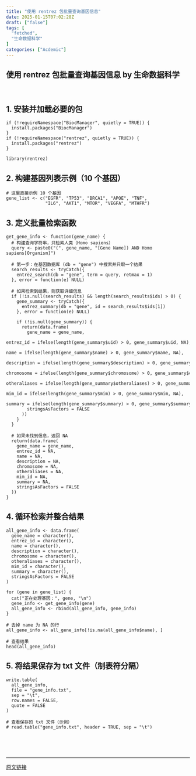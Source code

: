 ```yaml
---
title: "使用 rentrez 包批量查询基因信息"
date: 2025-01-15T07:02:28Z
draft: ["false"]
tags: [
  "fetched",
  "生命数据科学"
]
categories: ["Acdemic"]
---
```

使用 rentrez 包批量查询基因信息 by 生命数据科学
------
<div><section nodeleaf=""><mp-common-profile data-pluginname="mpprofile" data-nickname="生命数据科学" data-alias="Data_Research" data-from="0" data-headimg="http://mmbiz.qpic.cn/mmbiz_png/Nf8QqUlJukMmaCXNABdtSPicSfZU9GMyI6PHia3Gqfy5DNMias3VicXY8Gh70vu1gibxsObqoGRRHYtJLKX6WbyeeNw/0?wx_fmt=png" data-signature="科研是天马行空的想象和脚踏实地的认真！" data-id="Mzk0MDI4MjM4NQ==" data-is_biz_ban="0" data-service_type="1"></mp-common-profile></section><p><span leaf=""> </span></p><section><h2><span leaf="">1. 安装并加载必要的包</span></h2><pre><span hidden=""><svg xmlns="http://www.w3.org/2000/svg" version="1.1" x="0px" y="0px" width="45px" height="13px" viewbox="0 0 450 130"><ellipse cx="50" cy="65" rx="50" ry="52" stroke="rgb(220,60,54)" stroke-width="2" fill="rgb(237,108,96)"></ellipse><ellipse cx="225" cy="65" rx="50" ry="52" stroke="rgb(218,151,33)" stroke-width="2" fill="rgb(247,193,81)"></ellipse><ellipse cx="400" cy="65" rx="50" ry="52" stroke="rgb(27,161,37)" stroke-width="2" fill="rgb(100,200,86)"></ellipse></svg></span><code><span><span leaf="">if</span></span><span leaf=""> </span><span><span leaf="">(</span></span><span><span leaf="">!</span></span><span leaf="">requireNamespace</span><span><span leaf="">(</span></span><span><span leaf="">"BiocManager"</span></span><span><span leaf="">,</span></span><span leaf=""> quietly </span><span><span leaf="">=</span></span><span leaf=""> </span><span><span leaf="">TRUE</span></span><span><span leaf="">)</span></span><span><span leaf="">)</span></span><span leaf=""> </span><span><span leaf="">{</span></span><br><span leaf="">  install.packages</span><span><span leaf="">(</span></span><span><span leaf="">"BiocManager"</span></span><span><span leaf="">)</span></span><br><span><span leaf="">}</span></span><br><span><span leaf="">if</span></span><span leaf=""> </span><span><span leaf="">(</span></span><span><span leaf="">!</span></span><span leaf="">requireNamespace</span><span><span leaf="">(</span></span><span><span leaf="">"rentrez"</span></span><span><span leaf="">,</span></span><span leaf=""> quietly </span><span><span leaf="">=</span></span><span leaf=""> </span><span><span leaf="">TRUE</span></span><span><span leaf="">)</span></span><span><span leaf="">)</span></span><span leaf=""> </span><span><span leaf="">{</span></span><br><span leaf="">  install.packages</span><span><span leaf="">(</span></span><span><span leaf="">"rentrez"</span></span><span><span leaf="">)</span></span><br><span><span leaf="">}</span></span><br><br><span leaf="">library</span><span><span leaf="">(</span></span><span leaf="">rentrez</span><span><span leaf="">)</span></span></code></pre><h2><span leaf="">2. 构建基因列表示例（10 个基因）</span></h2><pre><span hidden=""><svg xmlns="http://www.w3.org/2000/svg" version="1.1" x="0px" y="0px" width="45px" height="13px" viewbox="0 0 450 130"><ellipse cx="50" cy="65" rx="50" ry="52" stroke="rgb(220,60,54)" stroke-width="2" fill="rgb(237,108,96)"></ellipse><ellipse cx="225" cy="65" rx="50" ry="52" stroke="rgb(218,151,33)" stroke-width="2" fill="rgb(247,193,81)"></ellipse><ellipse cx="400" cy="65" rx="50" ry="52" stroke="rgb(27,161,37)" stroke-width="2" fill="rgb(100,200,86)"></ellipse></svg></span><code><span><span leaf=""># 这里直接示例 10 个基因</span></span><br><span leaf="">gene_list </span><span><span leaf="">&lt;-</span></span><span leaf=""> </span><span><span leaf="">c</span></span><span><span leaf="">(</span></span><span><span leaf="">"EGFR"</span></span><span><span leaf="">,</span></span><span leaf=""> </span><span><span leaf="">"TP53"</span></span><span><span leaf="">,</span></span><span leaf=""> </span><span><span leaf="">"BRCA1"</span></span><span><span leaf="">,</span></span><span leaf=""> </span><span><span leaf="">"APOE"</span></span><span><span leaf="">,</span></span><span leaf=""> </span><span><span leaf="">"TNF"</span></span><span><span leaf="">,</span></span><span leaf=""> </span><br><span leaf="">               </span><span><span leaf="">"IL6"</span></span><span><span leaf="">,</span></span><span leaf=""> </span><span><span leaf="">"AKT1"</span></span><span><span leaf="">,</span></span><span leaf=""> </span><span><span leaf="">"MTOR"</span></span><span><span leaf="">,</span></span><span leaf=""> </span><span><span leaf="">"VEGFA"</span></span><span><span leaf="">,</span></span><span leaf=""> </span><span><span leaf="">"MTHFR"</span></span><span><span leaf="">)</span></span></code></pre><h2><span leaf="">3. 定义批量检索函数</span></h2><pre><span hidden=""><svg xmlns="http://www.w3.org/2000/svg" version="1.1" x="0px" y="0px" width="45px" height="13px" viewbox="0 0 450 130"><ellipse cx="50" cy="65" rx="50" ry="52" stroke="rgb(220,60,54)" stroke-width="2" fill="rgb(237,108,96)"></ellipse><ellipse cx="225" cy="65" rx="50" ry="52" stroke="rgb(218,151,33)" stroke-width="2" fill="rgb(247,193,81)"></ellipse><ellipse cx="400" cy="65" rx="50" ry="52" stroke="rgb(27,161,37)" stroke-width="2" fill="rgb(100,200,86)"></ellipse></svg></span><code><span leaf="">get_gene_info </span><span><span leaf="">&lt;-</span></span><span leaf=""> </span><span><span leaf="">function</span></span><span><span leaf="">(</span></span><span leaf="">gene_name</span><span><span leaf="">)</span></span><span leaf=""> </span><span><span leaf="">{</span></span><br><span leaf="">  </span><span><span leaf=""># 构建查询字符串，只检索人类（Homo sapiens）</span></span><br><span leaf="">  query </span><span><span leaf="">&lt;-</span></span><span leaf=""> paste0</span><span><span leaf="">(</span></span><span><span leaf="">"("</span></span><span><span leaf="">,</span></span><span leaf=""> gene_name</span><span><span leaf="">,</span></span><span leaf=""> </span><span><span leaf="">"[Gene Name]) AND Homo sapiens[Organism]"</span></span><span><span leaf="">)</span></span><br><span leaf="">  </span><br><span leaf="">  </span><span><span leaf=""># 第一步：在基因数据库 (db = "gene") 中搜索并只取一个结果</span></span><br><span leaf="">  search_results </span><span><span leaf="">&lt;-</span></span><span leaf=""> tryCatch</span><span><span leaf="">(</span></span><span><span leaf="">{</span></span><br><span leaf="">    entrez_search</span><span><span leaf="">(</span></span><span leaf="">db </span><span><span leaf="">=</span></span><span leaf=""> </span><span><span leaf="">"gene"</span></span><span><span leaf="">,</span></span><span leaf=""> term </span><span><span leaf="">=</span></span><span leaf=""> query</span><span><span leaf="">,</span></span><span leaf=""> retmax </span><span><span leaf="">=</span></span><span leaf=""> </span><span><span leaf="">1</span></span><span><span leaf="">)</span></span><br><span leaf="">  </span><span><span leaf="">}</span></span><span><span leaf="">,</span></span><span leaf=""> error </span><span><span leaf="">=</span></span><span leaf=""> </span><span><span leaf="">function</span></span><span><span leaf="">(</span></span><span leaf="">e</span><span><span leaf="">)</span></span><span leaf=""> </span><span><span leaf="">NULL</span></span><span><span leaf="">)</span></span><br><span leaf="">  </span><br><span leaf="">  </span><span><span leaf=""># 如果检索到结果，则获取详细信息</span></span><br><span leaf="">  </span><span><span leaf="">if</span></span><span leaf=""> </span><span><span leaf="">(</span></span><span><span leaf="">!</span></span><span><span leaf="">is.null</span></span><span><span leaf="">(</span></span><span leaf="">search_results</span><span><span leaf="">)</span></span><span leaf=""> </span><span><span leaf="">&amp;&amp;</span></span><span leaf=""> </span><span><span leaf="">length</span></span><span><span leaf="">(</span></span><span leaf="">search_results</span><span><span leaf="">$</span></span><span leaf="">ids</span><span><span leaf="">)</span></span><span leaf=""> </span><span><span leaf="">&gt;</span></span><span leaf=""> </span><span><span leaf="">0</span></span><span><span leaf="">)</span></span><span leaf=""> </span><span><span leaf="">{</span></span><br><span leaf="">    gene_summary </span><span><span leaf="">&lt;-</span></span><span leaf=""> tryCatch</span><span><span leaf="">(</span></span><span><span leaf="">{</span></span><br><span leaf="">      entrez_summary</span><span><span leaf="">(</span></span><span leaf="">db </span><span><span leaf="">=</span></span><span leaf=""> </span><span><span leaf="">"gene"</span></span><span><span leaf="">,</span></span><span leaf=""> id </span><span><span leaf="">=</span></span><span leaf=""> search_results</span><span><span leaf="">$</span></span><span leaf="">ids</span><span><span leaf="">[</span></span><span><span leaf="">1</span></span><span><span leaf="">]</span></span><span><span leaf="">)</span></span><br><span leaf="">    </span><span><span leaf="">}</span></span><span><span leaf="">,</span></span><span leaf=""> error </span><span><span leaf="">=</span></span><span leaf=""> </span><span><span leaf="">function</span></span><span><span leaf="">(</span></span><span leaf="">e</span><span><span leaf="">)</span></span><span leaf=""> </span><span><span leaf="">NULL</span></span><span><span leaf="">)</span></span><br><span leaf="">    </span><br><span leaf="">    </span><span><span leaf="">if</span></span><span leaf=""> </span><span><span leaf="">(</span></span><span><span leaf="">!</span></span><span><span leaf="">is.null</span></span><span><span leaf="">(</span></span><span leaf="">gene_summary</span><span><span leaf="">)</span></span><span><span leaf="">)</span></span><span leaf=""> </span><span><span leaf="">{</span></span><br><span leaf="">      </span><span><span leaf="">return</span></span><span><span leaf="">(</span></span><span leaf="">data.frame</span><span><span leaf="">(</span></span><br><span leaf="">        gene_name </span><span><span leaf="">=</span></span><span leaf=""> gene_name</span><span><span leaf="">,</span></span><br><span leaf="">        entrez_id </span><span><span leaf="">=</span></span><span leaf=""> ifelse</span><span><span leaf="">(</span></span><span><span leaf="">length</span></span><span><span leaf="">(</span></span><span leaf="">gene_summary</span><span><span leaf="">$</span></span><span leaf="">uid</span><span><span leaf="">)</span></span><span leaf=""> </span><span><span leaf="">&gt;</span></span><span leaf=""> </span><span><span leaf="">0</span></span><span><span leaf="">,</span></span><span leaf=""> gene_summary</span><span><span leaf="">$</span></span><span leaf="">uid</span><span><span leaf="">,</span></span><span leaf=""> </span><span><span leaf="">NA</span></span><span><span leaf="">)</span></span><span><span leaf="">,</span></span><br><span leaf="">        name </span><span><span leaf="">=</span></span><span leaf=""> ifelse</span><span><span leaf="">(</span></span><span><span leaf="">length</span></span><span><span leaf="">(</span></span><span leaf="">gene_summary</span><span><span leaf="">$</span></span><span leaf="">name</span><span><span leaf="">)</span></span><span leaf=""> </span><span><span leaf="">&gt;</span></span><span leaf=""> </span><span><span leaf="">0</span></span><span><span leaf="">,</span></span><span leaf=""> gene_summary</span><span><span leaf="">$</span></span><span leaf="">name</span><span><span leaf="">,</span></span><span leaf=""> </span><span><span leaf="">NA</span></span><span><span leaf="">)</span></span><span><span leaf="">,</span></span><br><span leaf="">        description </span><span><span leaf="">=</span></span><span leaf=""> ifelse</span><span><span leaf="">(</span></span><span><span leaf="">length</span></span><span><span leaf="">(</span></span><span leaf="">gene_summary</span><span><span leaf="">$</span></span><span leaf="">description</span><span><span leaf="">)</span></span><span leaf=""> </span><span><span leaf="">&gt;</span></span><span leaf=""> </span><span><span leaf="">0</span></span><span><span leaf="">,</span></span><span leaf=""> gene_summary</span><span><span leaf="">$</span></span><span leaf="">description</span><span><span leaf="">,</span></span><span leaf=""> </span><span><span leaf="">NA</span></span><span><span leaf="">)</span></span><span><span leaf="">,</span></span><br><span leaf="">        chromosome </span><span><span leaf="">=</span></span><span leaf=""> ifelse</span><span><span leaf="">(</span></span><span><span leaf="">length</span></span><span><span leaf="">(</span></span><span leaf="">gene_summary</span><span><span leaf="">$</span></span><span leaf="">chromosome</span><span><span leaf="">)</span></span><span leaf=""> </span><span><span leaf="">&gt;</span></span><span leaf=""> </span><span><span leaf="">0</span></span><span><span leaf="">,</span></span><span leaf=""> gene_summary</span><span><span leaf="">$</span></span><span leaf="">chromosome</span><span><span leaf="">,</span></span><span leaf=""> </span><span><span leaf="">NA</span></span><span><span leaf="">)</span></span><span><span leaf="">,</span></span><br><span leaf="">        otheraliases </span><span><span leaf="">=</span></span><span leaf=""> ifelse</span><span><span leaf="">(</span></span><span><span leaf="">length</span></span><span><span leaf="">(</span></span><span leaf="">gene_summary</span><span><span leaf="">$</span></span><span leaf="">otheraliases</span><span><span leaf="">)</span></span><span leaf=""> </span><span><span leaf="">&gt;</span></span><span leaf=""> </span><span><span leaf="">0</span></span><span><span leaf="">,</span></span><span leaf=""> gene_summary</span><span><span leaf="">$</span></span><span leaf="">otheraliases</span><span><span leaf="">,</span></span><span leaf=""> </span><span><span leaf="">NA</span></span><span><span leaf="">)</span></span><span><span leaf="">,</span></span><br><span leaf="">        mim_id </span><span><span leaf="">=</span></span><span leaf=""> ifelse</span><span><span leaf="">(</span></span><span><span leaf="">length</span></span><span><span leaf="">(</span></span><span leaf="">gene_summary</span><span><span leaf="">$</span></span><span leaf="">mim</span><span><span leaf="">)</span></span><span leaf=""> </span><span><span leaf="">&gt;</span></span><span leaf=""> </span><span><span leaf="">0</span></span><span><span leaf="">,</span></span><span leaf=""> gene_summary</span><span><span leaf="">$</span></span><span leaf="">mim</span><span><span leaf="">,</span></span><span leaf=""> </span><span><span leaf="">NA</span></span><span><span leaf="">)</span></span><span><span leaf="">,</span></span><br><span leaf="">        summary </span><span><span leaf="">=</span></span><span leaf=""> ifelse</span><span><span leaf="">(</span></span><span><span leaf="">length</span></span><span><span leaf="">(</span></span><span leaf="">gene_summary</span><span><span leaf="">$</span></span><span leaf="">summary</span><span><span leaf="">)</span></span><span leaf=""> </span><span><span leaf="">&gt;</span></span><span leaf=""> </span><span><span leaf="">0</span></span><span><span leaf="">,</span></span><span leaf=""> gene_summary</span><span><span leaf="">$</span></span><span leaf="">summary</span><span><span leaf="">,</span></span><span leaf=""> </span><span><span leaf="">NA</span></span><span><span leaf="">)</span></span><span><span leaf="">,</span></span><br><span leaf="">        stringsAsFactors </span><span><span leaf="">=</span></span><span leaf=""> </span><span><span leaf="">FALSE</span></span><br><span leaf="">      </span><span><span leaf="">)</span></span><span><span leaf="">)</span></span><br><span leaf="">    </span><span><span leaf="">}</span></span><br><span leaf="">  </span><span><span leaf="">}</span></span><br><span leaf="">  </span><br><span leaf="">  </span><span><span leaf=""># 如果未找到信息，返回 NA</span></span><br><span leaf="">  </span><span><span leaf="">return</span></span><span><span leaf="">(</span></span><span leaf="">data.frame</span><span><span leaf="">(</span></span><br><span leaf="">    gene_name </span><span><span leaf="">=</span></span><span leaf=""> gene_name</span><span><span leaf="">,</span></span><br><span leaf="">    entrez_id </span><span><span leaf="">=</span></span><span leaf=""> </span><span><span leaf="">NA</span></span><span><span leaf="">,</span></span><br><span leaf="">    name </span><span><span leaf="">=</span></span><span leaf=""> </span><span><span leaf="">NA</span></span><span><span leaf="">,</span></span><br><span leaf="">    description </span><span><span leaf="">=</span></span><span leaf=""> </span><span><span leaf="">NA</span></span><span><span leaf="">,</span></span><br><span leaf="">    chromosome </span><span><span leaf="">=</span></span><span leaf=""> </span><span><span leaf="">NA</span></span><span><span leaf="">,</span></span><br><span leaf="">    otheraliases </span><span><span leaf="">=</span></span><span leaf=""> </span><span><span leaf="">NA</span></span><span><span leaf="">,</span></span><br><span leaf="">    mim_id </span><span><span leaf="">=</span></span><span leaf=""> </span><span><span leaf="">NA</span></span><span><span leaf="">,</span></span><br><span leaf="">    summary </span><span><span leaf="">=</span></span><span leaf=""> </span><span><span leaf="">NA</span></span><span><span leaf="">,</span></span><br><span leaf="">    stringsAsFactors </span><span><span leaf="">=</span></span><span leaf=""> </span><span><span leaf="">FALSE</span></span><br><span leaf="">  </span><span><span leaf="">)</span></span><span><span leaf="">)</span></span><br><span><span leaf="">}</span></span></code></pre><h2><span leaf="">4. 循环检索并整合结果</span></h2><pre><span hidden=""><svg xmlns="http://www.w3.org/2000/svg" version="1.1" x="0px" y="0px" width="45px" height="13px" viewbox="0 0 450 130"><ellipse cx="50" cy="65" rx="50" ry="52" stroke="rgb(220,60,54)" stroke-width="2" fill="rgb(237,108,96)"></ellipse><ellipse cx="225" cy="65" rx="50" ry="52" stroke="rgb(218,151,33)" stroke-width="2" fill="rgb(247,193,81)"></ellipse><ellipse cx="400" cy="65" rx="50" ry="52" stroke="rgb(27,161,37)" stroke-width="2" fill="rgb(100,200,86)"></ellipse></svg></span><code><span leaf="">all_gene_info </span><span><span leaf="">&lt;-</span></span><span leaf=""> data.frame</span><span><span leaf="">(</span></span><br><span leaf="">  gene_name </span><span><span leaf="">=</span></span><span leaf=""> character</span><span><span leaf="">(</span></span><span><span leaf="">)</span></span><span><span leaf="">,</span></span><span leaf=""> </span><br><span leaf="">  entrez_id </span><span><span leaf="">=</span></span><span leaf=""> character</span><span><span leaf="">(</span></span><span><span leaf="">)</span></span><span><span leaf="">,</span></span><span leaf=""> </span><br><span leaf="">  name </span><span><span leaf="">=</span></span><span leaf=""> character</span><span><span leaf="">(</span></span><span><span leaf="">)</span></span><span><span leaf="">,</span></span><span leaf=""> </span><br><span leaf="">  description </span><span><span leaf="">=</span></span><span leaf=""> character</span><span><span leaf="">(</span></span><span><span leaf="">)</span></span><span><span leaf="">,</span></span><span leaf=""> </span><br><span leaf="">  chromosome </span><span><span leaf="">=</span></span><span leaf=""> character</span><span><span leaf="">(</span></span><span><span leaf="">)</span></span><span><span leaf="">,</span></span><span leaf=""> </span><br><span leaf="">  otheraliases </span><span><span leaf="">=</span></span><span leaf=""> character</span><span><span leaf="">(</span></span><span><span leaf="">)</span></span><span><span leaf="">,</span></span><span leaf=""> </span><br><span leaf="">  mim_id </span><span><span leaf="">=</span></span><span leaf=""> character</span><span><span leaf="">(</span></span><span><span leaf="">)</span></span><span><span leaf="">,</span></span><span leaf=""> </span><br><span leaf="">  summary </span><span><span leaf="">=</span></span><span leaf=""> character</span><span><span leaf="">(</span></span><span><span leaf="">)</span></span><span><span leaf="">,</span></span><span leaf=""> </span><br><span leaf="">  stringsAsFactors </span><span><span leaf="">=</span></span><span leaf=""> </span><span><span leaf="">FALSE</span></span><br><span><span leaf="">)</span></span><br><br><span><span leaf="">for</span></span><span leaf=""> </span><span><span leaf="">(</span></span><span leaf="">gene </span><span><span leaf="">in</span></span><span leaf=""> gene_list</span><span><span leaf="">)</span></span><span leaf=""> </span><span><span leaf="">{</span></span><br><span leaf="">  cat</span><span><span leaf="">(</span></span><span><span leaf="">"正在处理基因："</span></span><span><span leaf="">,</span></span><span leaf=""> gene</span><span><span leaf="">,</span></span><span leaf=""> </span><span><span leaf="">"\n"</span></span><span><span leaf="">)</span></span><br><span leaf="">  gene_info </span><span><span leaf="">&lt;-</span></span><span leaf=""> get_gene_info</span><span><span leaf="">(</span></span><span leaf="">gene</span><span><span leaf="">)</span></span><br><span leaf="">  all_gene_info </span><span><span leaf="">&lt;-</span></span><span leaf=""> rbind</span><span><span leaf="">(</span></span><span leaf="">all_gene_info</span><span><span leaf="">,</span></span><span leaf=""> gene_info</span><span><span leaf="">)</span></span><br><span><span leaf="">}</span></span><br><br><span><span leaf=""># 去掉 name 为 NA 的行</span></span><br><span leaf="">all_gene_info </span><span><span leaf="">&lt;-</span></span><span leaf=""> all_gene_info</span><span><span leaf="">[</span></span><span><span leaf="">!</span></span><span><span leaf="">is.na</span></span><span><span leaf="">(</span></span><span leaf="">all_gene_info</span><span><span leaf="">$</span></span><span leaf="">name</span><span><span leaf="">)</span></span><span><span leaf="">,</span></span><span leaf=""> </span><span><span leaf="">]</span></span><br><br><span><span leaf=""># 查看结果</span></span><br><span leaf="">head</span><span><span leaf="">(</span></span><span leaf="">all_gene_info</span><span><span leaf="">)</span></span></code></pre><h2><span leaf="">5. 将结果保存为 txt 文件（制表符分隔）</span></h2><pre><span hidden=""><svg xmlns="http://www.w3.org/2000/svg" version="1.1" x="0px" y="0px" width="45px" height="13px" viewbox="0 0 450 130"><ellipse cx="50" cy="65" rx="50" ry="52" stroke="rgb(220,60,54)" stroke-width="2" fill="rgb(237,108,96)"></ellipse><ellipse cx="225" cy="65" rx="50" ry="52" stroke="rgb(218,151,33)" stroke-width="2" fill="rgb(247,193,81)"></ellipse><ellipse cx="400" cy="65" rx="50" ry="52" stroke="rgb(27,161,37)" stroke-width="2" fill="rgb(100,200,86)"></ellipse></svg></span><code><span leaf="">write.table</span><span><span leaf="">(</span></span><br><span leaf="">  all_gene_info</span><span><span leaf="">,</span></span><span leaf=""> </span><br><span leaf="">  file </span><span><span leaf="">=</span></span><span leaf=""> </span><span><span leaf="">"gene_info.txt"</span></span><span><span leaf="">,</span></span><span leaf=""> </span><br><span leaf="">  sep </span><span><span leaf="">=</span></span><span leaf=""> </span><span><span leaf="">"\t"</span></span><span><span leaf="">,</span></span><span leaf=""> </span><br><span leaf="">  row.names </span><span><span leaf="">=</span></span><span leaf=""> </span><span><span leaf="">FALSE</span></span><span><span leaf="">,</span></span><span leaf=""> </span><br><span leaf="">  </span><span><span leaf="">quote</span></span><span leaf=""> </span><span><span leaf="">=</span></span><span leaf=""> </span><span><span leaf="">FALSE</span></span><br><span><span leaf="">)</span></span><br><br><span><span leaf=""># 查看保存的 txt 文件（示例）</span></span><br><span><span leaf=""># read.table("gene_info.txt", header = TRUE, sep = "\t")</span></span></code></pre></section><p><span leaf=""> </span></p><section><span leaf=""><br></span></section><p><mp-style-type data-value="3"></mp-style-type></p></div>  
<hr>
<a href="https://mp.weixin.qq.com/s/bfMFsDdB_gWITaxgJk_21g",target="_blank" rel="noopener noreferrer">原文链接</a>
